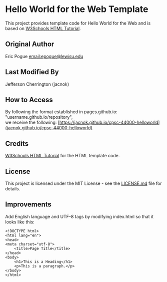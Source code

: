 # Hello World for the Web Template
This project provides template code for Hello World for the Web and is based on 
[W3Schools HTML Tutorial](https://www.w3schools.com/html/). 

## Original Author
Eric Pogue [email:epogue@lewisu.edu](mailto:epogue@lewisu.edu)

## Last Modified By
Jefferson Cherrington (jacnok)

## How to Access
By following the format established in pages.github.io: "username.github.io/repository", \
we receive the following: [https://jacnok.github.io/cpsc-44000-helloworld](jacnok.github.io/cpsc-44000-helloworld)

## Credits
[W3Schools HTML Tutorial](https://www.w3schools.com/html/) for the HTML template code.

## License
This project is licensed under the MIT License - see the [LICENSE.md](LICENSE) file for details.

## Improvements
Add English language and UTF-8 tags by modifying index.html so that it looks like this:
```
<!DOCTYPE html>
<html lang="en">
<head>
<meta charset="utf-8">
	<title>Page Title</title>
</head>
<body>
	<h1>This is a Heading</h1>
	<p>This is a paragraph.</p>
</body>
</html>
```
